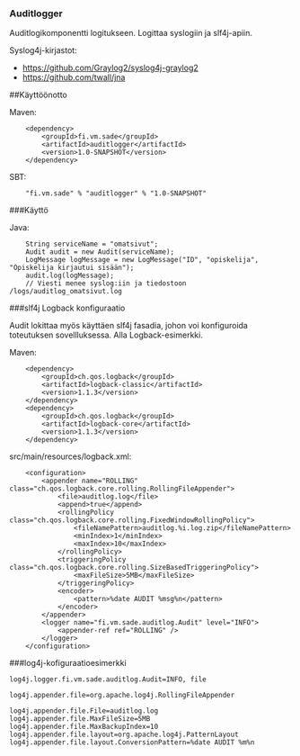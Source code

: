 ### Auditlogger

Auditlogikomponentti logitukseen. Logittaa syslogiin ja slf4j-apiin.

Syslog4j-kirjastot:

* https://github.com/Graylog2/syslog4j-graylog2
* https://github.com/twall/jna

##Käyttöönotto

Maven: 
``` 
    <dependency>
        <groupId>fi.vm.sade</groupId>
        <artifactId>auditlogger</artifactId>
        <version>1.0-SNAPSHOT</version>
    </dependency>
```
       
SBT: 
```
    "fi.vm.sade" % "auditlogger" % "1.0-SNAPSHOT"
```

###Käyttö

Java: 
```
    String serviceName = "omatsivut";
    Audit audit = new Audit(serviceName);
    LogMessage logMessage = new LogMessage("ID", "opiskelija", "Opiskelija kirjautui sisään");
    audit.log(logMessage);
    // Viesti menee syslog:iin ja tiedostoon /logs/auditlog_omatsivut.log
```

###slf4j Logback konfiguraatio

Audit lokittaa myös käyttäen slf4j fasadia, johon voi konfiguroida toteutuksen sovellluksessa.
Alla Logback-esimerkki.

Maven: 
``` 
    <dependency>
        <groupId>ch.qos.logback</groupId>
        <artifactId>logback-classic</artifactId>
        <version>1.1.3</version>
    </dependency>
    <dependency>
        <groupId>ch.qos.logback</groupId>
        <artifactId>logback-core</artifactId>
        <version>1.1.3</version>
    </dependency>
```

src/main/resources/logback.xml:
```
    <configuration>
        <appender name="ROLLING" class="ch.qos.logback.core.rolling.RollingFileAppender">
            <file>auditlog.log</file>
            <append>true</append>
            <rollingPolicy class="ch.qos.logback.core.rolling.FixedWindowRollingPolicy">
                <fileNamePattern>auditlog.%i.log.zip</fileNamePattern>
                <minIndex>1</minIndex>
                <maxIndex>10</maxIndex>
            </rollingPolicy>
            <triggeringPolicy class="ch.qos.logback.core.rolling.SizeBasedTriggeringPolicy">
                <maxFileSize>5MB</maxFileSize>
            </triggeringPolicy>
            <encoder>
                <pattern>%date AUDIT %msg%n</pattern>
            </encoder>
        </appender>
        <logger name="fi.vm.sade.auditlog.Audit" level="INFO">
            <appender-ref ref="ROLLING" />
        </logger>
    </configuration>
```

###log4j-kofiguraatioesimerkki

```
log4j.logger.fi.vm.sade.auditlog.Audit=INFO, file

log4j.appender.file=org.apache.log4j.RollingFileAppender

log4j.appender.file.File=auditlog.log
log4j.appender.file.MaxFileSize=5MB
log4j.appender.file.MaxBackupIndex=10
log4j.appender.file.layout=org.apache.log4j.PatternLayout
log4j.appender.file.layout.ConversionPattern=%date AUDIT %m%n
```
